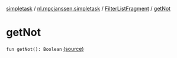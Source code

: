 [simpletask](../../index.md) / [nl.mpcjanssen.simpletask](../index.md) / [FilterListFragment](index.md) / [getNot](.)

# getNot

`fun getNot(): Boolean` [(source)](https://github.com/mpcjanssen/simpletask-android/blob/master/src/main/java/nl/mpcjanssen/simpletask/FilterListFragment.kt#L80)
